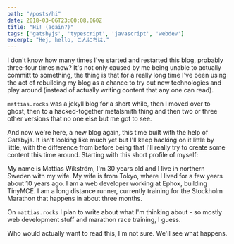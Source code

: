 ```yaml
---
path: "/posts/hi"
date: 2018-03-06T23:00:08.060Z
title: "Hi! (again?)"
tags: ['gatsbyjs', 'typescript', 'javascript', 'webdev']
excerpt: "Hej, hello, こんにちは."
---
```


I don't know how many times I've started and restarted this blog, probably three-four times now? It's not only caused by me being unable to actually committ to something, the thing is that for a really long time I've been using the act of rebuilding my blog as a chance to try out new technologies and play around (instead of actually writing content that any one can read). 

`mattias.rocks` was a jekyll blog for a short while, then I moved over to ghost, then to a hacked-together metalsmith thing and then two or three other versions that no one else but me got to see. 

And now we're here, a new blog again, this time built with the help of Gatsbyjs. It isn't looking like much yet but I'll keep hacking on it little by little, with the difference from before being that I'll really try to create some content this time around. Starting with this short profile of myself:

My name is Mattias Wikström, I'm 30 years old and I live in northern Sweden with my wife. My wife is from Tokyo, where I lived for a few years about 10 years ago. I am a web developer working at Ephox, building TinyMCE. I am a long distance runner, currently training for the Stockholm Marathon that happens in about three months.

On `mattias.rocks` I plan to write about what I'm thinking about - so mostly web development stuff and marathon race training, I guess. 

Who would actually want to read this, I'm not sure. We'll see what happens. 